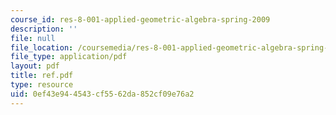 ```yaml
---
course_id: res-8-001-applied-geometric-algebra-spring-2009
description: ''
file: null
file_location: /coursemedia/res-8-001-applied-geometric-algebra-spring-2009/0ef43e944543cf5562da852cf09e76a2_ref.pdf
file_type: application/pdf
layout: pdf
title: ref.pdf
type: resource
uid: 0ef43e94-4543-cf55-62da-852cf09e76a2
---
```

